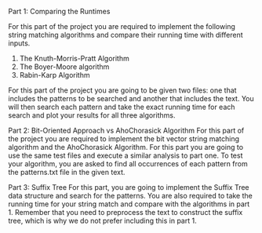 

 Part 1: Comparing the Runtimes

For this part of the project you are required to implement the following string matching algorithms and compare their running time with different inputs.
1. The Knuth-Morris-Pratt Algorithm
2. The Boyer-Moore algorithm
3. Rabin-Karp Algorithm


For this part of the project you are going to be given two files: one that includes the patterns to be searched and another that includes the text. You will then search each pattern and take the exact running time for each search and plot your results for all three algorithms.

Part 2: Bit-Oriented Approach vs AhoChorasick Algorithm
For this part of the project you are required to implement the bit vector string matching algorithm and the AhoChorasick Algorithm. For this part you are going to use the same test files and execute a similar analysis to part one. To test your algorithm, you are asked to find all occurrences of each pattern from the patterns.txt file in the given text.


Part 3: Suffix Tree
For this part, you are going to implement the Suffix Tree data structure and search for the patterns. You are also required to take the running time for your string match and compare with the algorithms in part 1. Remember that you need to preprocess the text to construct the suffix tree, which is why we do not prefer including this in part 1.
